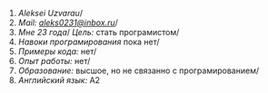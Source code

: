 1. *Aleksei Uzvarau*/
2. *Mail: aleks0231@inbox.ru*/
3. *Мне 23 года*/
*Цель:* стать програмистом/
4. *Навоки програмирования* пока нет/
5. *Примеры кода:* нет/
6. *Опыт работы:* нет/
7. *Образование:* высшое, но не связанно с програмированием/
8. *Английский язык:* А2